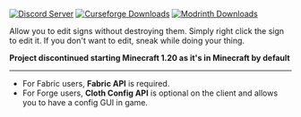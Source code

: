 [![Discord Server](https://img.shields.io/discord/1007349372444491856.svg?logo=Discord&colorB=7289da)](https://discord.gg/uXWsRftdy7)
[![Curseforge Downloads](http://cf.way2muchnoise.eu/short_344996_downloads.svg)](https://www.curseforge.com/minecraft/mc-mods/edit-sign)
[![Modrinth Downloads](https://img.shields.io/modrinth/dt/editsign?logo=Modrinth)](https://modrinth.com/mod/editsign)

Allow you to edit signs without destroying them. Simply right click the sign to edit it. If you don't want to edit, sneak while doing your thing.

**Project discontinued starting Minecraft 1.20 as it's in Minecraft by default**

---

* For Fabric users, **Fabric API** is required.
* For Forge users, **Cloth Config API** is optional on the client and allows you to have a config GUI in game.